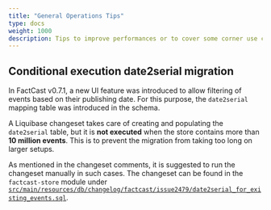 ```yaml
---
title: "General Operations Tips"
type: docs
weight: 1000
description: Tips to improve performances or to cover some corner use cases.
---
```


## Conditional execution date2serial migration

In FactCast v0.7.1, a new UI feature was introduced to allow filtering of events based on their publishing date. For
this purpose, the `date2serial` mapping table was introduced in the schema.

A Liquibase changeset takes care of creating and populating the `date2serial` table, but it is **not executed** when the
store contains more than **10 million events**. This is to prevent the migration from taking too long on larger setups.

As mentioned in the changeset comments, it is suggested to run the changeset manually in such cases. The changeset can
be found in the `factcast-store` module under [
`src/main/resources/db/changelog/factcast/issue2479/date2serial_for_existing_events.sql`](https://github.com/factcast/factcast/blob/master/factcast-store/src/main/resources/db/changelog/factcast/issue2479/date2serial_for_existing_events.sql).
